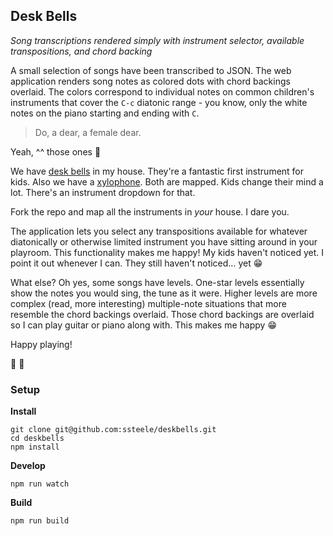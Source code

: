 ## Desk Bells

*Song transcriptions rendered simply with instrument selector, available transpositions, and chord backing*

A small selection of songs have been transcribed to JSON. The web application renders song notes as colored dots with chord backings overlaid. The colors correspond to individual notes on common children's instruments that cover the `C-c` diatonic range - you know, only the white notes on the piano starting and ending with `C`.

> Do, a dear, a female dear.

Yeah, ^^ those ones :slightly_smiling_face:

We have [desk bells](https://rhythmband.com/collections/bells/products/8-note-kidsplay-desk-bell-set "Rhythm Band Instruments") in my house. They're a fantastic first instrument for kids. Also we have a [xylophone](https://www.agreatlifebrand.com/products-glockenspiel-xylophone-for-kids-best-for-your-little-musician "A Great Life"). Both are mapped. Kids change their mind a lot. There's an instrument dropdown for that.

Fork the repo and map all the instruments in _your_ house. I dare you.

The application lets you select any transpositions available for whatever diatonically or otherwise limited instrument you have sitting around in your playroom. This functionality makes me happy!  My kids haven't noticed yet. I point it out whenever I can. They still haven't noticed... yet :grin:

What else? Oh yes, some songs have levels. One-star levels essentially show the notes you would sing, the tune as it were. Higher levels are more complex (read, more interesting) multiple-note situations that more resemble the chord backings overlaid. Those chord backings are overlaid so I can play guitar or piano along with. This makes me happy :grin:

Happy playing!

:bell: :bell:

### Setup

**Install**

    git clone git@github.com:ssteele/deskbells.git
    cd deskbells
    npm install

**Develop**

    npm run watch

**Build**

    npm run build
